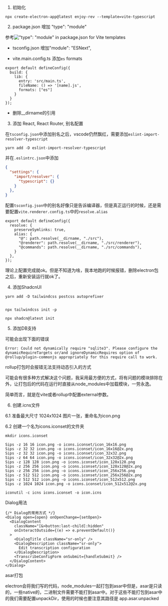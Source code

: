 1. 初始化

```shell
npx create-electron-app@latest enjoy-rev --template=vite-typescript
```

2. package.json 增加 "type": "module"

参考!["type": "module" in package.json for Vite templates](https://github.com/electron/forge/issues/3502)


* tsconfig.json 增加"module": "ESNext",

* vite.main.config.ts 添加`es` formats

```tsx
export default defineConfig({
  build: {
    lib: {
      entry: 'src/main.ts',
      fileName: () => '[name].js',
      formats: ["es"]
    }
  }
});
```

* 删除__dirname的引用

3. 添加 React, React Router, 别名配置

在`tsconfig.json`中添加别名之后，vscode仍然飘红，需要添加`eslint-import-resolver-typescript`

```shell
yarn add -D eslint-import-resolver-typescript
```

并在`.eslintrc.json`中添加

```json
{
  "settings": {
    "import/resolver": {
      "typescript": {}
    }
  },
}
```

配置`tsconfig.json`中的别名好像只是告诉编译器，但是真正运行的时候，还是需要配置`vite.renderer.config.ts`中的`resolve.alias`

```tsx
export default defineConfig({
  resolve: {
    preserveSymlinks: true,
    alias: {
      "@": path.resolve(__dirname, "./src"),
      "@renderer": path.resolve(__dirname, "./src/renderer"),
      "@commands": path.resolve(__dirname, "./src/commands"),
    }
  },
});
```

理论上配置完成就ok。但是不知道为啥，我本地跑的时候报错，删除electron包之后，重新安装运行就ok了。

4. 添加ShadcnUI

```shell
yarn add -D tailwindcss postcss autoprefixer


npx tailwindcss init -p
```

```shell
npx shadcn@latest init
```


5. 添加DB支持

可能会出现下面的错误

```
Error: Could not dynamically require "sqlite3". Please configure the dynamicRequireTargets or/and ignoreDynamicRequires option of @rollup/plugin-commonjs appropriately for this require call to work.
```

rollup打包时会报错无法支持动态引入的方式

可能会有很多种方式解决这个问题，我采用最方便的方式，将有问题的模块排除在外，让打包后的代码在运行时直接从node_modules中加载模块，一劳永逸。

简单而言，就是在vite或者rollup中配置external参数。


6. 创建.icns文件
  
6.1 准备最大尺寸 1024x1024 图片一张，重命名为icon.png

6.2 创建一个名为icons.iconset的文件夹

```shell
mkdir icons.iconset
```

```shell
Sips -z 16 16 icon.png -o icons.iconset/icon_16x16.png
Sips -z 32 32 icon.png -o icons.iconset/icon_16x16@2x.png
Sips -z 32 32 icon.png -o icons.iconset/icon_32x32.png
Sips -z 64 64 icon.png -o icons.iconset/icon_32x32@2x.png
Sips -z 128 128 icon.png -o icons.iconset/icon_128x128.png
Sips -z 256 256 icon.png -o icons.iconset/icon_128x128@2x.png
Sips -z 256 256 icon.png -o icons.iconset/icon_256x256.png
Sips -z 512 512 icon.png -o icons.iconset/icon_256x256@2x.png
Sips -z 512 512 icon.png -o icons.iconset/icon_512x512.png
Sips -z 1024 1024 icon.png -o icons.iconset/icon_512x512@2x.png
```

```shell
iconutil -c icns icons.iconset -o icon.icns
```

Dialog用法

```tsx
{/* Dialog的常用方式 */}
<Dialog open={open} onOpenChange={setOpen}>
  <DialogContent
    className="[&>button:last-child]:hidden"
    onInteractOutside={(e) => e.preventDefault()}
  >
    <DialogTitle className="sr-only" />
    <DialogDescription className="sr-only">
      Edit transcription configuration
    </DialogDescription>
    <TranscribeConfigForm onSubmit={handleSubmit} />
  </DialogContent>
</Dialog>
```


asar打包

electron会将我们写的代码，node_modules一起打包到asar中但是，asar是只读的，一些native的，二进制文件需要不能打到asar中。对于这些不能打包到asar中的我们需要配置unpackDir，使用的时候也要注意其路径是 app.asar.unpacked